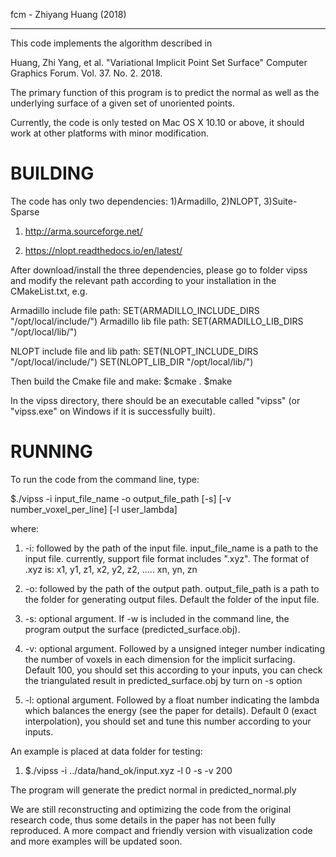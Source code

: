 fcm - Zhiyang Huang (2018)

------------------------------------

This code implements the algorithm described in

Huang, Zhi Yang, et al. "Variational Implicit Point Set Surface" Computer Graphics Forum. Vol. 37. No. 2. 2018.

The primary function of this program is to predict the normal as well as the underlying surface of a given set of unoriented points.

Currently, the code is only tested on Mac OS X 10.10 or above, it should work at other platforms with minor modification.


BUILDING
======================================================================================================


The code has only two dependencies: 1)Armadillo,   2)NLOPT,  3)Suite-Sparse

1) http://arma.sourceforge.net/

2) https://nlopt.readthedocs.io/en/latest/

After download/install the three dependencies, please go to folder vipss and modify the relevant path according to your installation in the CMakeList.txt, e.g.

Armadillo include file path:    SET(ARMADILLO_INCLUDE_DIRS "/opt/local/include/")
Armadillo lib file path:    SET(ARMADILLO_LIB_DIRS "/opt/local/lib/")

NLOPT include file and lib path:
SET(NLOPT_INCLUDE_DIRS "/opt/local/include/")
SET(NLOPT_LIB_DIR "/opt/local/lib/")


Then build the Cmake file and make:
$cmake .
$make

In the vipss directory, there should be an executable called "vipss" (or "vipss.exe" on Windows if it is successfully built).


RUNNING
======================================================================================================

To run the code from the command line, type:

$./vipss -i input_file_name -o output_file_path [-s] [-v number_voxel_per_line] [-l user_lambda] 

where:
1. -i: followed by the path of the input file. input_file_name is a path to the input file. currently, support file format includes ".xyz". The format of .xyz is:
	x1, y1, z1,
	x2, y2, z2,
	.....
	xn, yn, zn
	
2. -o: followed by the path of the output path. output_file_path is a path to the folder for generating output files. Default the folder of the input file.

3. -s: optional argument. If -w is included in the command line, the program output the surface (predicted_surface.obj).

4. -v: optional argument. Followed by a unsigned integer number indicating the number of voxels in each dimension for the implicit surfacing. Default 100, you should set this according to your inputs, you can check the triangulated result in predicted_surface.obj by turn on -s option

5. -l: optional argument. Followed by a float number indicating the lambda which balances the energy (see the paper for details). Default 0 (exact interpolation), you should set and tune this number according to your inputs.


An example is placed at data folder for testing:
1. $./vipss -i ../data/hand_ok/input.xyz -l 0 -s -v 200

The program will generate the predict normal in predicted_normal.ply 


We are still reconstructing and optimizing the code from the original research code, thus some details in the paper has not been fully reproduced. A more compact and friendly version with visualization code and more examples will be updated soon.



